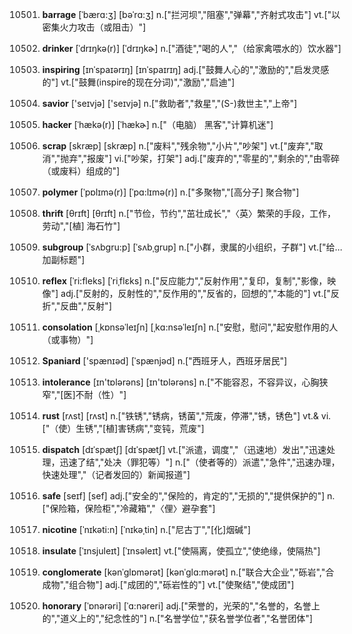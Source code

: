 10501. **barrage**
[ˈbærɑ:ʒ]  [bəˈrɑ:ʒ]
n.["拦河坝","阻塞","弹幕","齐射式攻击"]  vt.["以密集火力攻击（或阻击）"]  

10502. **drinker**
[ˈdrɪŋkə(r)]  [ˈdrɪŋkɚ]
n.["酒徒","喝的人","（给家禽喂水的）饮水器"]  

10503. **inspiring**
[ɪnˈspaɪərɪŋ]  [ɪnˈspaɪrɪŋ]
adj.["鼓舞人心的","激励的","启发灵感的"]  vt.["鼓舞(inspire的现在分词)","激励","启迪"]  

10504. **savior**
['seɪvjə]  ['seɪvjə]
n.["救助者","救星","(S-)救世主","上帝"]  

10505. **hacker**
[ˈhækə(r)]  [ˈhækɚ]
n.["（电脑） 黑客","计算机迷"]  

10506. **scrap**
[skræp]  [skræp]
n.["废料","残余物","小片","吵架"]  vt.["废弃","取消","抛弃","报废"]  vi.["吵架，打架"]  adj.["废弃的","零星的","剩余的","由零碎（或废料）组成的"]  

10507. **polymer**
[ˈpɒlɪmə(r)]  [ˈpɑ:lɪmə(r)]
n.["多聚物","[高分子] 聚合物"]  

10508. **thrift**
[θrɪft]  [θrɪft]
n.["节俭，节约","茁壮成长","〈英〉繁荣的手段，工作，劳动","[植] 海石竹"]  

10509. **subgroup**
[ˈsʌbgru:p]  [ˈsʌbˌɡrup]
n.["小群，隶属的小组织，子群"]  vt.["给…加副标题"]  

10510. **reflex**
[ˈri:fleks]  [ˈriˌflɛks]
n.["反应能力","反射作用","复印，复制","影像，映像"]  adj.["反射的，反射性的","反作用的","反省的，回想的","本能的"]  vt.["反折","反曲","反射"]  

10511. **consolation**
[ˌkɒnsəˈleɪʃn]  [ˌkɑ:nsəˈleɪʃn]
n.["安慰，慰问","起安慰作用的人（或事物）"]  

10512. **Spaniard**
['spænɪəd]  [ˈspænjəd]
n.["西班牙人，西班牙居民"]  

10513. **intolerance**
[ɪn'tɒlərəns]  [ɪn'tɒlərəns]
n.["不能容忍，不容异议，心胸狭窄","[医]不耐（性）"]  

10514. **rust**
[rʌst]  [rʌst]
n.["铁锈","锈病，锈菌","荒废，停滞","锈，锈色"]  vt.& vi.["（使）生锈","[植]害锈病","变钝，荒废"]  

10515. **dispatch**
[dɪˈspætʃ]  [dɪˈspætʃ]
vt.["派遣，调度","（迅速地）发出","迅速处理，迅速了结","处决（罪犯等）"]  n.["（使者等的）派遣","急件","迅速办理，快速处理","（记者发回的）新闻报道"]  

10516. **safe**
[seɪf]  [sef]
adj.["安全的","保险的，肯定的","无损的","提供保护的"]  n.["保险箱，保险柜","冷藏箱","〈俚〉避孕套"]  

10517. **nicotine**
[ˈnɪkəti:n]  [ˈnɪkəˌtin]
n.["尼古丁","[化]烟碱"]  

10518. **insulate**
[ˈɪnsjuleɪt]  [ˈɪnsəleɪt]
vt.["使隔离，使孤立","使绝缘，使隔热"]  

10519. **conglomerate**
[kənˈglɒmərət]  [kənˈglɑ:mərət]
n.["联合大企业","砾岩","合成物","组合物"]  adj.["成团的","砾岩性的"]  vt.["使聚结","使成团"]  

10520. **honorary**
[ˈɒnərəri]  [ˈɑ:nəreri]
adj.["荣誉的，光荣的","名誉的，名誉上的","道义上的","纪念性的"]  n.["名誉学位","获名誉学位者","名誉团体"]  

